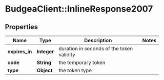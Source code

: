 # BudgeaClient::InlineResponse2007

## Properties
Name | Type | Description | Notes
------------ | ------------- | ------------- | -------------
**expires_in** | **Integer** | duration in seconds of the token validity | 
**code** | **String** | the temporary token | 
**type** | **Object** | the token type | 


